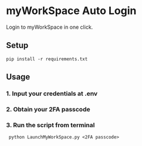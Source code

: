 # myWorkSpace Auto Login
Login to myWorkSpace in one click.
## Setup
```pip install -r requirements.txt```

## Usage
### 1. Input your credentials at .env
### 2. Obtain your 2FA passcode
### 3. Run the script from terminal
``` python LaunchMyWorkSpace.py <2FA passcode>```